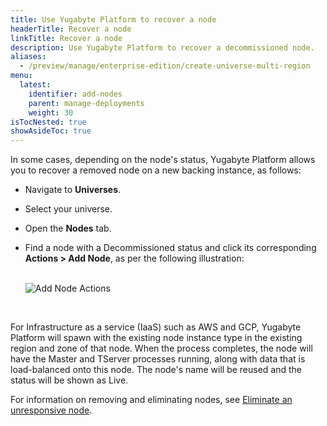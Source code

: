 ```yaml
---
title: Use Yugabyte Platform to recover a node
headerTitle: Recover a node
linkTitle: Recover a node
description: Use Yugabyte Platform to recover a decommissioned node.
aliases:
  - /preview/manage/enterprise-edition/create-universe-multi-region
menu:
  latest:
    identifier: add-nodes
    parent: manage-deployments
    weight: 30
isTocNested: true
showAsideToc: true
---
```


In some cases, depending on the node's status, Yugabyte Platform allows you to recover a removed node on a new backing instance, as follows:

- Navigate to **Universes**.

- Select your universe.

- Open the **Nodes** tab.

- Find a node with a Decommissioned status and click its corresponding **Actions > Add Node**, as per the following illustration:<br><br>

  ![Add Node Actions](/images/ee/node-actions-add-node.png)

<br>

For Infrastructure as a service (IaaS) such as AWS and GCP, Yugabyte Platform will spawn with the existing node instance type in the existing region and zone of that node. When the process completes, the node will have the Master and TServer processes running, along with data that is load-balanced onto this node. The node's name will be reused and the status will be shown as Live.

For information on removing and eliminating nodes, see  [Eliminate an unresponsive node](../remove-nodes/).

